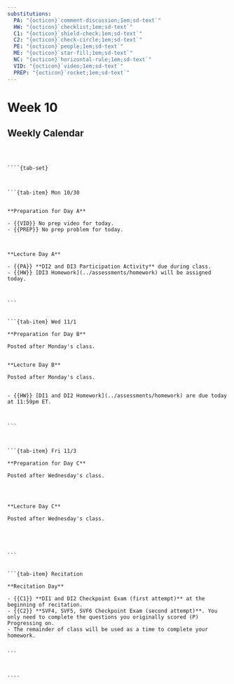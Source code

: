 ```yaml
---
substitutions:
  PA: "{octicon}`comment-discussion;1em;sd-text`"
  HW: "{octicon}`checklist;1em;sd-text`"
  C1: "{octicon}`shield-check;1em;sd-text`"
  C2: "{octicon}`check-circle;1em;sd-text`"
  PE: "{octicon}`people;1em;sd-text`"
  ME: "{octicon}`star-fill;1em;sd-text`"
  NC: "{octicon}`horizontal-rule;1em;sd-text`"
  VID: "{octicon}`video;1em;sd-text`"
  PREP: "{octicon}`rocket;1em;sd-text`"
---
```


Week 10
============================

## Weekly Calendar


`````{card}



````{tab-set}



```{tab-item} Mon 10/30


**Preparation for Day A**

- {{VID}} No prep video for today.
- {{PREP}} No prep problem for today.



**Lecture Day A**

- {{PA}} **DI2 and DI3 Participation Activity** due during class.
- {{HW}} [DI3 Homework](../assessments/homework) will be assigned today.



```


```{tab-item} Wed 11/1

**Preparation for Day B**

Posted after Monday's class.


**Lecture Day B**

Posted after Monday's class.


- {{HW}} [DI1 and DI2 Homework](../assessments/homework) are due today at 11:59pm ET.



```



```{tab-item} Fri 11/3

**Preparation for Day C**

Posted after Wednesday's class.




**Lecture Day C**

Posted after Wednesday's class.





```


```{tab-item} Recitation

**Recitation Day** 

- {{C1}} **DI1 and DI2 Checkpoint Exam (first attempt)** at the beginning of recitation.
- {{C2}} **SVF4, SVF5, SVF6 Checkpoint Exam (second attempt)**. You only need to complete the questions you originally scored (P) Progressing on.
- The remainder of class will be used as a time to complete your homework.


```



````

`````









